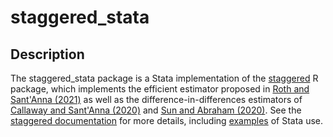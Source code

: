 # staggered_stata

## Description
The staggered_stata package is a Stata implementation of the [staggered](https://github.com/jonathandroth/staggered) R package, which implements the efficient estimator proposed in [Roth and Sant'Anna (2021)](https://arxiv.org/pdf/2102.01291.pdf) as well as the difference-in-differences estimators of [Callaway and Sant'Anna (2020)](https://www.sciencedirect.com/science/article/pii/S0304407620303948?dgcid=author) and [Sun and Abraham (2020)](https://www.sciencedirect.com/science/article/abs/pii/S030440762030378X). See the [staggered documentation](https://github.com/jonathandroth/staggered) for more details, including [examples](https://github.com/jonathandroth/staggered#stata-implementation) of Stata use.
